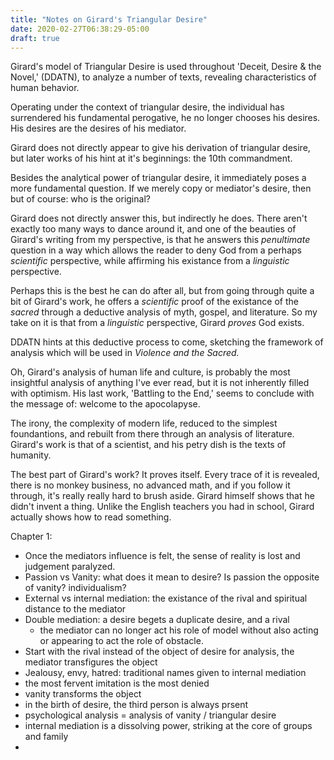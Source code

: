 ```yaml
---
title: "Notes on Girard's Triangular Desire"
date: 2020-02-27T06:38:29-05:00
draft: true
---
```


Girard's model of Triangular Desire is used throughout 'Deceit, Desire
& the Novel,' (DDATN), to analyze a number of texts, revealing
characteristics of human behavior.

Operating under the context of triangular desire, the individual has
surrendered his fundamental perogative, he no longer chooses his
desires.  His desires are the desires of his mediator.

Girard does not directly appear to give his derivation of triangular
desire, but later works of his hint at it's beginnings: the 10th
commandment.

Besides the analytical power of triangular desire, it immediately
poses a more fundamental question.  If we merely copy or mediator's
desire, then but of course: who is the original?

Girard does not directly answer this, but indirectly he does.  There
aren't exactly too many ways to dance around it, and one of the
beauties of Girard's writing from my perspective, is that he answers
this *penultimate* question in a way which allows the reader to deny
God from a perhaps *scientific* perspective, while affirming his
existance from a *linguistic* perspective.

Perhaps this is the best he can do after all, but from going through
quite a bit of Girard's work, he offers a *scientific* proof of the
existance of the *sacred* through a deductive analysis of myth,
gospel, and literature.  So my take on it is that from a *linguistic*
perspective, Girard *proves* God exists.

DDATN hints at this deductive process to come, sketching the framework
of analysis which will be used in *Violence and the Sacred.*

Oh, Girard's analysis of human life and culture, is probably the most
insightful analysis of anything I've ever read, but it is not
inherently filled with optimism.  His last work, 'Battling to the
End,' seems to conclude with the message of: welcome to the
apocolapyse.

The irony, the complexity of modern life, reduced to the simplest
foundantions, and rebuilt from there through an analysis of
literature.  Girard's work is that of a scientist, and his petry dish
is the texts of humanity.

The best part of Girard's work?  It proves itself.  Every trace of it
is revealed, there is no monkey business, no advanced math, and if you
follow it through, it's really really hard to brush aside.  Girard
himself shows that he didn't invent a thing.  Unlike the English
teachers you had in school, Girard actually shows how to read
something.

Chapter 1:

* Once the mediators influence is felt, the sense of reality is lost
  and judgement paralyzed.
* Passion vs Vanity: what does it mean to desire? Is passion the
  opposite of vanity?  individualism?
* External vs internal mediation: the existance of the rival and
  spiritual distance to the mediator
* Double mediation: a desire begets a duplicate desire, and a rival
  * the mediator can no longer act his role of model without also
    acting or appearing to act the role of obstacle.
* Start with the rival instead of the object of desire for analysis,
  the mediator transfigures the object
* Jealousy, envy, hatred: traditional names given to internal
  mediation
* the most fervent imitation is the most denied
* vanity transforms the object
* in the birth of desire, the third person is always prsent
* psychological analysis = analysis of vanity / triangular desire
* internal mediation is a dissolving power, striking at the core of
  groups and family
*   







